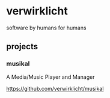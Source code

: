 # verwirklicht
software by humans for humans

## projects

### musikal

A Media/Music Player and Manager

https://github.com/verwirklicht/musikal
